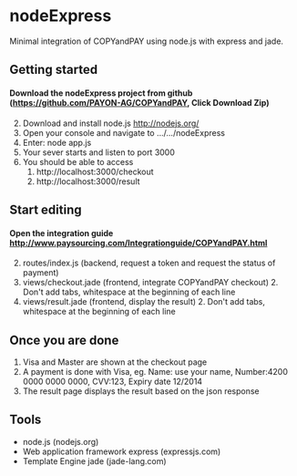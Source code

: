 # nodeExpress

Minimal integration of COPYandPAY using node.js with express and jade.

## Getting started
#### Download the nodeExpress project from github (https://github.com/PAYON-AG/COPYandPAY, Click Download Zip)
2.	Download and install node.js http://nodejs.org/
3.	Open your console and navigate to .../.../nodeExpress
4.	Enter: node app.js
5.	Your sever starts and listen to port 3000
6.	You should be able to access
	1.	http://localhost:3000/checkout
	2.	http://localhost:3000/result
	
## Start editing
#### Open the integration guide http://www.paysourcing.com/Integrationguide/COPYandPAY.html
2.	routes/index.js (backend, request a token and request the status of payment)
3.	views/checkout.jade (frontend, integrate COPYandPAY checkout)
	2. Don't add tabs, whitespace at the beginning of each line
4.	views/result.jade (frontend, display the result)
	2. Don't add tabs, whitespace at the beginning of each line

## Once you are done
1.	Visa and Master are shown at the checkout page
2.	A payment is done with Visa, eg. Name: use your name, Number:4200 0000 0000 0000, CVV:123, Expiry date 12/2014
3.	The result page displays the result based on the json response

## Tools
- node.js (nodejs.org)
- Web application framework express (expressjs.com)
- Template Engine jade (jade-lang.com)
